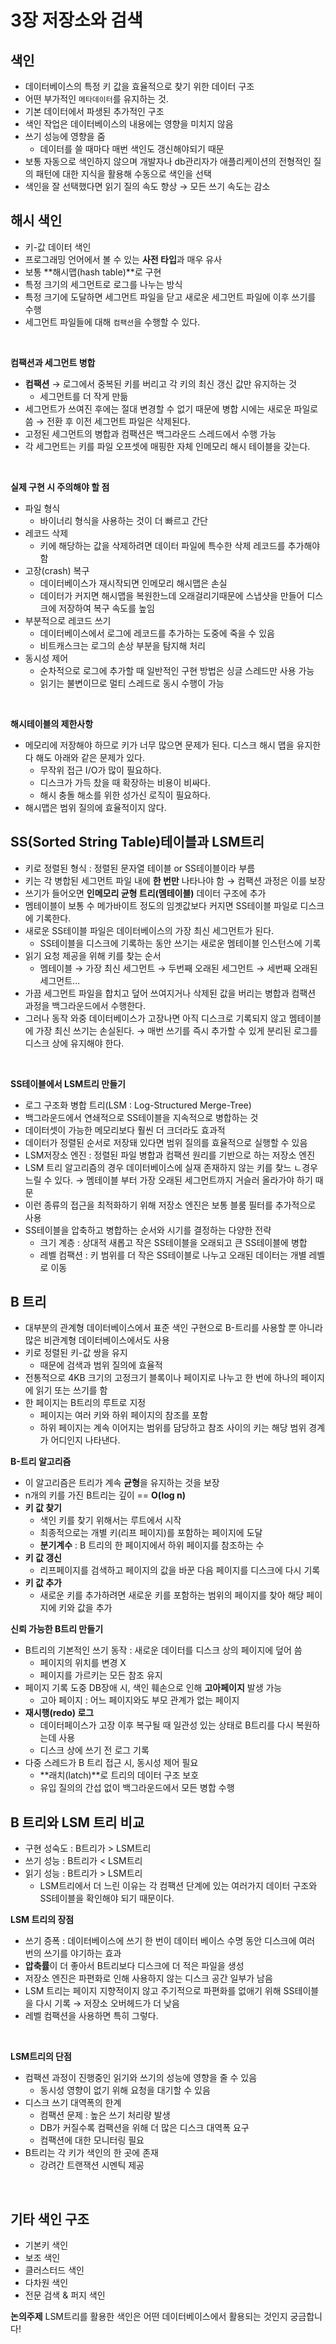 # 3장 저장소와 검색

## 색인
- 데이터베이스의 특정 키 값을 효율적으로 찾기 위한 데이터 구조
- 어떤 부가적인 `메타데이터`를 유지하는 것.
- 기본 데이터에서 파생된 추가적인 구조
- 색인 작업은 데이터베이스의 내용에는 영향을 미치지 않음
- 쓰기 성능에 영향을 줌
    - 데이터를 쓸 때마다 매번 색인도 갱신해야되기 때문
- 보통 자동으로 색인하지 않으며 개발자나 db관리자가 애플리케이션의 전형적인 질의 패턴에 대한 지식을 활용해 수동으로 색인을 선택
- 색인을 잘 선택했다면 읽기 질의 속도 향상 → 모든 쓰기 속도는 감소


## 해시 색인
- 키-값 데이터 색인
- 프로그래밍 언어에서 볼 수 있는 **사전 타입**과 매우 유사
- 보통 **해시맵(hash table)**로 구현
- 특정 크기의 세그먼트로 로그를 나누는 방식
- 특정 크기에 도달하면 세그먼트 파일을 닫고 새로운 세그먼트 파일에 이후 쓰기를 수행
- 세그먼트 파일들에 대해 `컴팩션`을 수행할 수 있다.

</br>

**컴팩션과 세그먼트 병합**
- **컴팩션** → 로그에서 중복된 키를 버리고 각 키의 최신 갱신 값만 유지하는 것
    - 세그먼트를 더 작게 만듦
- 세그먼트가 쓰여진 후에는 절대 변경할 수 없기 때문에 병합 시에는 새로운 파일로 씀 → 전환 후 이전 세그먼트 파일은 삭제된다.
- 고정된 세그먼트의 병합과 컴팩션은 백그라운드 스레드에서 수행 가능
- 각 세그먼트는 키를 파일 오프셋에 매핑한 자체 인메모리 해시 테이블을 갖는다.

</br>

**실제 구현 시 주의해야 할 점**

- 파일 형식
    - 바이너리 형식을 사용하는 것이 더 빠르고 간단
- 레코드 삭제
    - 키에 해당하는 값을 삭제하려면 데이터 파일에 특수한 삭제 레코드를 추가해야함
- 고장(crash) 복구
    - 데이터베이스가 재시작되면 인메모리 해시맵은 손실
    - 데이터가 커지면 해시맵을 복원한느데 오래걸리기때문에 스냅샷을 만들어 디스크에 저장하여 복구 속도를 높임
- 부분적으로 레코드 쓰기
    - 데이터베이스에서 로그에 레코드를 추가하는 도중에 죽을 수 있음
    - 비트캐스크는 로그의 손상 부분을 탐지해 처리
- 동시성 제어
    - 순차적으로 로그에 추가할 때 일반적인 구현 방법은 싱글 스레드만 사용 가능
    - 읽기는 불변이므로 멀티 스레드로 동시 수행이 가능

</br>

**해시테이블의 제한사항**
- 메모리에 저장해야 하므로 키가 너무 많으면 문제가 된다. 
디스크 해시 맵을 유지한다 해도 아래와 같은 문제가 있다.
    - 무작위 접근 I/O가 많이 필요하다.
    - 디스크가 가득 찼을 때 확장하는 비용이 비싸다.
    - 해시 충돌 해소를 위한 성가신 로직이 필요하다.
- 해시맵은 범위 질의에 효율적이지 않다.

## SS(Sorted String Table)테이블과 LSM트리

- 키로 정렬된 형식 : 정렬된 문자열 테이블 or SS테이블이라 부름
- 키는 각 병합된 세그먼트 파일 내에 **한 번만** 나타나야 함
→ 컴팩션 과정은 이를 보장
- 쓰기가 들어오면 **인메모리 균형 트리(멤테이블)** 데이터 구조에 추가
- 멤테이블이 보통 수 메가바이트 정도의 임곗값보다 커지면 SS테이블 파일로 디스크에 기록한다.
- 새로운 SS테이블 파일은 데이터베이스의 가장 최신 세그먼트가 된다.
    - SS테이블을 디스크에 기록하는 동안 쓰기는 새로운 멤테이블 인스턴스에 기록
- 읽기 요청 제공을 위해 키를 찾는 순서
    - 멤테이블 → 가장 최신 세그먼트 → 두번째 오래된 세그먼트 → 세번째 오래된 세그먼트…
- 가끔 세그먼트 파일을 합치고 덮어 쓰여지거나 삭제된 값을 버리는 병합과 컴팩션 과정을 백그라운드에서 수행한다.
- 그러나 동작 와중 데이터베이스가 고장나면 아직 디스크로 기록되지 않고 멤테이블에 가장 최신 쓰기는 손실된다. → 매번 쓰기를 즉시 추가할 수 있게 분리된 로그를 디스크 상에 유지해야 한다.

</br>

**SS테이블에서 LSM트리 만들기** 
- 로그 구조화 병합 트리(LSM : Log-Structured Merge-Tree)
- 백그라운드에서 연쇄적으로 SS테이블을 지속적으로 병합하는 것
- 데이터셋이 가능한 메모리보다 훨씬 더 크더라도 효과적
- 데이터가 정렬된 순서로 저장돼 있다면 범위 질의를 효율적으로 실행할 수 있음
- LSM저장소 엔진 : 정렬된 파일 병합과 컴팩션 원리를 기반으로 하는 저장소 엔진
- LSM 트리 알고리즘의 경우 데이터베이스에 실재 존재하지 않는 키를 찾느 ㄴ경우 느릴 수 있다. → 멤테이블 부터 가장 오래된 세그먼트까지 거슬러 올라가야 하기 때문
- 이런 종류의 접근을 최적화하기 위해 저장소 엔진은 보통 블룸 필터를 추가적으로 사용
- SS테이블을 압축하고 병합하는 순서와 시기를 결정하는 다양한 전략
    - 크기 계층 : 상대적 새롭고 작은 SS테이블을 오래되고 큰 SS테이블에 병합
    - 레벨 컴팩션 : 키 범위를 더 작은 SS테이블로 나누고 오래된 데이터는 개별 레벨로 이동

## B 트리

- 대부분의 관계형 데이터베이스에서 표준 색인 구현으로 B-트리를 사용할 뿐 아니라 많은 비관계형 데이터베이스에서도 사용
- 키로 정렬된 키-값 쌍을 유지
    - 때문에 검색과 범위 질의에 효율적
- 전통적으로 4KB 크기의 고정크기 블록이나 페이지로 나누고 한 번에 하나의 페이지에 읽기 또는 쓰기를 함
- 한 페이지는 B트리의 루트로 지정
    - 페이지는 여러 키와 하위 페이지의 참조를 포함
    - 하위 페이지는 계속 이어지는 범위를 담당하고 참조 사이의 키는 해당 범위 경계가 어디인지 나타낸다.


**B-트리 알고리즘** 
- 이 알고리즘은 트리가 계속 **균형**을 유지하는 것을 보장
- n개의 키를 가진 B트리는 깊이 == **O(log n)**
- **키 값 찾기**
    - 색인 키를 찾기 위해서는 루트에서 시작
    - 최종적으로는 개별 키(리프 페이지)를 포함하는 페이지에 도달
    - **분기계수** : B 트리의 한 페이지에서 하위 페이지를 참조하는 수
- **키 값 갱신**
    - 리프페이지를 검색하고 페이지의 값을 바꾼 다음 페이지를 디스크에 다시 기록
- **키 값 추가**
    - 새로운 키를 추가하려면 새로운 키를 포함하는 범위의 페이지를 찾아 해당 페이지에 키와 값을 추가

**신뢰 가능한 B트리 만들기**

- B트리의 기본적인 쓰기 동작 : 새로운 데이터를 디스크 상의 페이지에 덮어 씀
    - 페이지의 위치를 변경 X
    - 페이지를 가르키는 모든 참조 유지
- 페이지 기록 도중 DB장애 시, 색인 훼손으로 인해 **고아페이지** 발생 가능
    - 고아 페이지 : 어느 페이지와도 부모 관계가 없는 페이지
- **재시행(redo) 로그**
    - 데이터페이스가 고장 이후 복구될 때 일관성 있는 상태로 B트리를 다시 복원하는데 사용
    - 디스크 상에 쓰기 전 로그 기록
- 다중 스레드가 B 트리 접근 시, 동시성 제어 필요
    - **래치(latch)**로 트리의 데이터 구조 보호
    - 유입 질의의 간섭 없이 백그라운드에서 모든 병합 수행

## B 트리와 LSM 트리 비교

- 구현 성숙도 : B트리가  > LSM트리
- 쓰기 성능 : B트리가  < LSM트리
- 읽기 성능 : B트리가  > LSM트리
    - LSM트리에서 더 느린 이유는 각 컴팩션 단계에 있는 여러가지 데이터 구조와 SS테이블을 확인해야 되기 때문이다.


**LSM 트리의 장점**

- 쓰기 증폭 : 데이터베이스에 쓰기 한 번이 데이터 베이스 수명 동안 디스크에 여러 번의 쓰기를 야기하는 효과
- **압축률**이 더 좋아서 B트리보다 디스크에 더 적은 파일을 생성
- 저장소 엔진은 파편화로 인해 사용하지 않는 디스크 공간 일부가 남음
- LSM 트리는 페이지 지향적이지 않고 주기적으로 파편화를 없애기 위해 SS테이블을 다시 기록 → 저장소 오버헤드가 더 낮음
- 레벨 컴팩션을 사용하면 특히 그렇다.

</br>

**LSM트리의 단점**
- 컴팩션 과정이 진행중인 읽기와 쓰기의 성능에 영향을 줄 수 있음
    - 동시성 영향이 없기 위해 요청을 대기할 수 있음
- 디스크 쓰기 대역폭의 한계
    - 컴팩션 문제 : 높은 쓰기 처리량 발생
    - DB가 커질수록 컴팩션을 위해 더 많은 디스크 대역폭 요구
    - 컴팩션에 대한 모니터링 필요
- B트리는 각 키가 색인의 한 곳에 존재
    - 강려간 트랜잭션 시멘틱 제공

</br>

## 기타 색인 구조

- 기본키 색인
- 보조 색인
- 클러스터드 색인
- 다차원 색인
- 전문 검색 & 퍼지 색인


**논의주제**
LSM트리를 활용한 색인은 어떤 데이터베이스에서 활용되는 것인지 궁금합니다!
